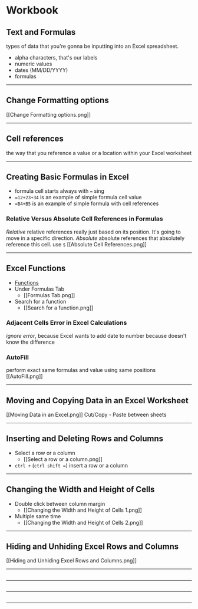 # Workbook

## Text and Formulas

types of data that you're gonna be inputting into an Excel spreadsheet.

- alpha characters, that's our labels
- numeric values
- dates (MM/DD/YYYY)
- formulas

---

## Change Formatting options

[[Change Formatting options.png]]

---

## Cell references

the way that you reference a value or a location within your Excel worksheet

---

## Creating Basic Formulas in Excel

- formula cell starts always with `=` sing
- `=12+23+34` is an example of simple formula cell value
- `=B4+B5` is an example of simple formula with cell references

### Relative Versus Absolute Cell References in Formulas

_Relative_
relative references really just based on its position.
It's going to move in a specific direction.
_Absolute_
absolute references that absolutely reference this cell.
use `$`
[[Absolute Cell References.png]]

---

## Excel Functions

- [Functions](https://support.microsoft.com/en-us/office/excel-functions-alphabetical-b3944572-255d-4efb-bb96-c6d90033e188#bm19)
- Under Formulas Tab
  - [[Formulas Tab.png]]
- Search for a function
  - [[Search for a function.png]]

### Adjacent Cells Error in Excel Calculations

_ignore error_, because Excel wants to add date to number because doesn't know the difference

### AutoFill

perform exact same formulas and value using same positions
[[AutoFill.png]]

---

## Moving and Copying Data in an Excel Worksheet

[[Moving Data in an Excel.png]]
Cut/Copy - Paste between sheets

---

## Inserting and Deleting Rows and Columns

- Select a row or a column
  - [[Select a row or a column.png]]
- `ctrl +` (`ctrl shift =`) insert a row or a column

---

## Changing the Width and Height of Cells

- Double click between column margin
  - [[Changing the Width and Height of Cells 1.png]]
- Multiple same time
  - [[Changing the Width and Height of Cells 2.png]]

---

## Hiding and Unhiding Excel Rows and Columns

[[Hiding and Unhiding Excel Rows and Columns.png]]

---

##

---

##

---

##

---
